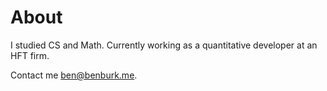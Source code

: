 # About

I studied CS and Math. Currently working as a quantitative developer at an HFT firm.

Contact me [ben@benburk.me](mailto:ben@benburk.me).

